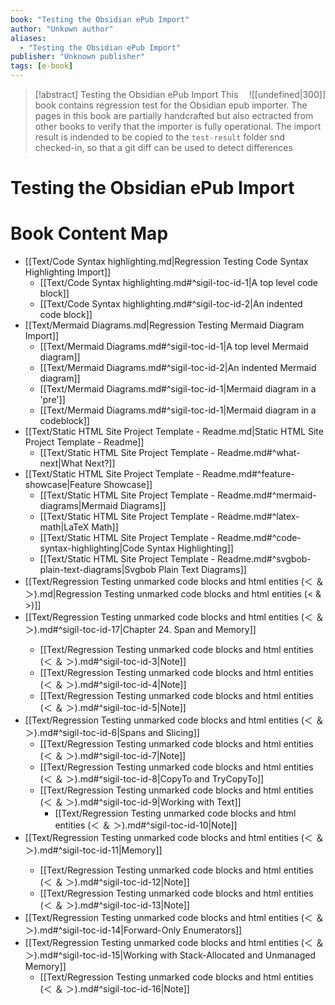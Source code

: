 ```yaml
---
book: "Testing the Obsidian ePub Import"
author: "Unkown author"
aliases: 
  - "Testing the Obsidian ePub Import"
publisher: "Unknown publisher"
tags: [e-book]
---
```


> [!abstract] Testing the Obsidian ePub Import
> <span style="float:Right;">![[undefined|300]]</span>
> This book contains regression test for the Obsidian epub importer. The pages in this book are partially handcrafted but also ectracted from other books to verify that the importer is fully operational. The import result is indended to be copied to the `test-result` folder snd checked-in, so that a git diff can be used to detect differences

# Testing the Obsidian ePub Import
# Book Content Map
- [[Text/Code Syntax highlighting.md|Regression Testing Code Syntax Highlighting Import]]
  - [[Text/Code Syntax highlighting.md#^sigil-toc-id-1|A top level code block]]
  - [[Text/Code Syntax highlighting.md#^sigil-toc-id-2|An indented code block]]
- [[Text/Mermaid Diagrams.md|Regression Testing Mermaid Diagram Import]]
  - [[Text/Mermaid Diagrams.md#^sigil-toc-id-1|A top level Mermaid diagram]]
  - [[Text/Mermaid Diagrams.md#^sigil-toc-id-2|An indented Mermaid diagram]]
  - [[Text/Mermaid Diagrams.md#^sigil-toc-id-1|Mermaid diagram in a 'pre']]
  - [[Text/Mermaid Diagrams.md#^sigil-toc-id-1|Mermaid diagram in a codeblock]]
- [[Text/Static HTML Site Project Template - Readme.md|Static HTML Site Project Template - Readme]]
  - [[Text/Static HTML Site Project Template - Readme.md#^what-next|What Next?]]
- [[Text/Static HTML Site Project Template - Readme.md#^feature-showcase|Feature Showcase]]
  - [[Text/Static HTML Site Project Template - Readme.md#^mermaid-diagrams|Mermaid Diagrams]]
  - [[Text/Static HTML Site Project Template - Readme.md#^latex-math|LaTeX Math]]
  - [[Text/Static HTML Site Project Template - Readme.md#^code-syntax-highlighting|Code Syntax Highlighting]]
  - [[Text/Static HTML Site Project Template - Readme.md#^svgbob-plain-text-diagrams|Svgbob Plain Text Diagrams]]
- [[Text/Regression Testing unmarked code blocks and html entities (＜ ＆ ＞).md|Regression Testing unmarked code blocks and html entities (< & >)]]
- [[Text/Regression Testing unmarked code blocks and html entities (＜ ＆ ＞).md#^sigil-toc-id-17|Chapter 24. Span<T> and Memory<T>]]
  - [[Text/Regression Testing unmarked code blocks and html entities (＜ ＆ ＞).md#^sigil-toc-id-3|Note]]
  - [[Text/Regression Testing unmarked code blocks and html entities (＜ ＆ ＞).md#^sigil-toc-id-4|Note]]
  - [[Text/Regression Testing unmarked code blocks and html entities (＜ ＆ ＞).md#^sigil-toc-id-5|Note]]
- [[Text/Regression Testing unmarked code blocks and html entities (＜ ＆ ＞).md#^sigil-toc-id-6|Spans and Slicing]]
  - [[Text/Regression Testing unmarked code blocks and html entities (＜ ＆ ＞).md#^sigil-toc-id-7|Note]]
  - [[Text/Regression Testing unmarked code blocks and html entities (＜ ＆ ＞).md#^sigil-toc-id-8|CopyTo and TryCopyTo]]
  - [[Text/Regression Testing unmarked code blocks and html entities (＜ ＆ ＞).md#^sigil-toc-id-9|Working with Text]]
    - [[Text/Regression Testing unmarked code blocks and html entities (＜ ＆ ＞).md#^sigil-toc-id-10|Note]]
- [[Text/Regression Testing unmarked code blocks and html entities (＜ ＆ ＞).md#^sigil-toc-id-11|Memory<T>]]
  - [[Text/Regression Testing unmarked code blocks and html entities (＜ ＆ ＞).md#^sigil-toc-id-12|Note]]
  - [[Text/Regression Testing unmarked code blocks and html entities (＜ ＆ ＞).md#^sigil-toc-id-13|Note]]
- [[Text/Regression Testing unmarked code blocks and html entities (＜ ＆ ＞).md#^sigil-toc-id-14|Forward-Only Enumerators]]
- [[Text/Regression Testing unmarked code blocks and html entities (＜ ＆ ＞).md#^sigil-toc-id-15|Working with Stack-Allocated and Unmanaged Memory]]
  - [[Text/Regression Testing unmarked code blocks and html entities (＜ ＆ ＞).md#^sigil-toc-id-16|Note]]